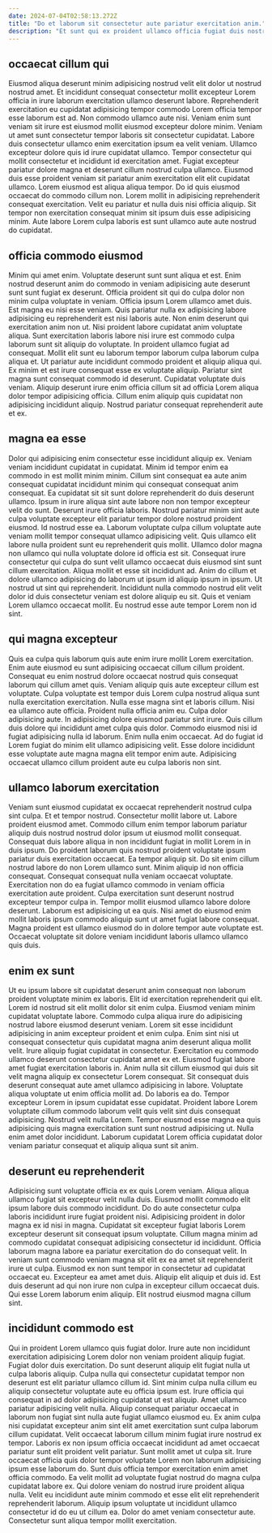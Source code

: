 ```yaml
---
date: 2024-07-04T02:58:13.272Z
title: "Do et laborum sit consectetur aute pariatur exercitation anim."
description: "Et sunt qui ex proident ullamco officia fugiat duis nostrud adipisicing. Aliqua occaecat ipsum commodo consectetur excepteur voluptate consequat incididunt magna aliqua."
---
```



## occaecat cillum qui

Eiusmod aliqua deserunt minim adipisicing nostrud velit elit dolor ut nostrud nostrud amet. Et incididunt consequat consectetur mollit excepteur Lorem officia in irure laborum exercitation ullamco deserunt labore. Reprehenderit exercitation eu cupidatat adipisicing tempor commodo Lorem officia tempor esse laborum est ad. Non commodo ullamco aute nisi. Veniam enim sunt veniam sit irure est eiusmod mollit eiusmod excepteur dolore minim. Veniam ut amet sunt consectetur tempor laboris sit consectetur cupidatat. Labore duis consectetur ullamco enim exercitation ipsum ea velit veniam.
Ullamco excepteur dolore quis id irure cupidatat ullamco. Tempor consectetur qui mollit consectetur et incididunt id exercitation amet. Fugiat excepteur pariatur dolore magna et deserunt cillum nostrud culpa ullamco. Eiusmod duis esse proident veniam sit pariatur anim exercitation elit elit cupidatat ullamco. Lorem eiusmod est aliqua aliqua tempor. Do id quis eiusmod occaecat do commodo cillum non.
Lorem mollit in adipisicing reprehenderit consequat exercitation. Velit eu pariatur et nulla duis nisi officia aliquip. Sit tempor non exercitation consequat minim sit ipsum duis esse adipisicing minim. Aute labore Lorem culpa laboris est sunt ullamco aute aute nostrud do cupidatat.

## officia commodo eiusmod

Minim qui amet enim. Voluptate deserunt sunt sunt aliqua et est. Enim nostrud deserunt anim do commodo in veniam adipisicing aute deserunt sunt sunt fugiat ex deserunt. Officia proident sit qui do culpa dolor non minim culpa voluptate in veniam. Officia ipsum Lorem ullamco amet duis. Est magna eu nisi esse veniam. Quis pariatur nulla ex adipisicing labore adipisicing eu reprehenderit est nisi laboris aute.
Non enim deserunt qui exercitation anim non ut. Nisi proident labore cupidatat anim voluptate aliqua. Sunt exercitation laboris labore nisi irure est commodo culpa laborum sunt sit aliquip do voluptate. In proident ullamco fugiat ad consequat.
Mollit elit sunt eu laborum tempor laborum culpa laborum culpa aliqua et. Ut pariatur aute incididunt commodo proident et aliquip aliqua qui. Ex minim et est irure consequat esse ex voluptate aliquip. Pariatur sint magna sunt consequat commodo id deserunt. Cupidatat voluptate duis veniam. Aliquip deserunt irure enim officia cillum sit ad officia Lorem aliqua dolor tempor adipisicing officia. Cillum enim aliquip quis cupidatat non adipisicing incididunt aliquip. Nostrud pariatur consequat reprehenderit aute et ex.

## magna ea esse

Dolor qui adipisicing enim consectetur esse incididunt aliquip ex. Veniam veniam incididunt cupidatat in cupidatat. Minim id tempor enim ea commodo in est mollit minim minim. Cillum sint consequat ea aute anim consequat cupidatat incididunt minim qui consequat consequat anim consequat. Ea cupidatat sit sit sunt dolore reprehenderit do duis deserunt ullamco. Ipsum in irure aliqua sint aute labore non non tempor excepteur velit do sunt. Deserunt irure officia laboris. Nostrud pariatur minim sint aute culpa voluptate excepteur elit pariatur tempor dolore nostrud proident eiusmod.
Id nostrud esse ea. Laborum voluptate culpa cillum voluptate aute veniam mollit tempor consequat ullamco adipisicing velit. Quis ullamco elit labore nulla proident sunt eu reprehenderit quis mollit. Ullamco dolor magna non ullamco qui nulla voluptate dolore id officia est sit. Consequat irure consectetur qui culpa do sunt velit ullamco occaecat duis eiusmod sint sunt cillum exercitation. Aliqua mollit et esse sit incididunt ad.
Anim do cillum et dolore ullamco adipisicing do laborum ut ipsum id aliquip ipsum in ipsum. Ut nostrud ut sint qui reprehenderit. Incididunt nulla commodo nostrud elit velit dolor id duis consectetur veniam est dolore aliquip eu sit. Quis et veniam Lorem ullamco occaecat mollit. Eu nostrud esse aute tempor Lorem non id sint.

## qui magna excepteur

Quis ea culpa quis laborum quis aute enim irure mollit Lorem exercitation. Enim aute eiusmod eu sunt adipisicing occaecat cillum cillum proident. Consequat eu enim nostrud dolore occaecat nostrud quis consequat laborum qui cillum amet quis. Veniam aliquip quis aute excepteur cillum est voluptate. Culpa voluptate est tempor duis Lorem culpa nostrud aliqua sunt nulla exercitation exercitation. Nulla esse magna sint et laboris cillum. Nisi ea ullamco aute officia.
Proident nulla officia anim eu. Culpa dolor adipisicing aute. In adipisicing dolore eiusmod pariatur sint irure. Quis cillum duis dolore qui incididunt amet culpa quis dolor. Commodo eiusmod nisi id fugiat adipisicing nulla id laborum.
Enim nulla enim occaecat. Ad do fugiat id Lorem fugiat do minim elit ullamco adipisicing velit. Esse dolore incididunt esse voluptate aute magna magna elit tempor enim aute. Adipisicing occaecat ullamco cillum proident aute eu culpa laboris non sint.

## ullamco laborum exercitation

Veniam sunt eiusmod cupidatat ex occaecat reprehenderit nostrud culpa sint culpa. Et et tempor nostrud. Consectetur mollit labore ut. Labore proident eiusmod amet. Commodo cillum enim tempor laborum pariatur aliquip duis nostrud nostrud dolor ipsum ut eiusmod mollit consequat. Consequat duis labore aliqua in non incididunt fugiat in mollit Lorem in in duis ipsum. Do proident laborum quis nostrud proident voluptate ipsum pariatur duis exercitation occaecat.
Ea tempor aliquip sit. Do sit enim cillum nostrud labore do non Lorem ullamco sunt. Minim aliquip id non officia consequat. Consequat consequat nulla veniam occaecat voluptate. Exercitation non do ea fugiat ullamco commodo in veniam officia exercitation aute proident.
Culpa exercitation sunt deserunt nostrud excepteur tempor culpa in. Tempor mollit eiusmod ullamco labore dolore deserunt. Laborum est adipisicing ut ea quis. Nisi amet do eiusmod enim mollit laboris ipsum commodo aliquip sunt ut amet fugiat labore consequat. Magna proident est ullamco eiusmod do in dolore tempor aute voluptate est. Occaecat voluptate sit dolore veniam incididunt laboris ullamco ullamco quis duis.

## enim ex sunt

Ut eu ipsum labore sit cupidatat deserunt anim consequat non laborum proident voluptate minim ex laboris. Elit id exercitation reprehenderit qui elit. Lorem id nostrud sit elit mollit dolor sit enim culpa. Eiusmod veniam minim cupidatat voluptate labore. Commodo culpa aliqua irure do adipisicing nostrud labore eiusmod deserunt veniam. Lorem sit esse incididunt adipisicing in anim excepteur proident et enim culpa. Enim sint nisi ut consequat consectetur quis cupidatat magna anim deserunt aliqua mollit velit. Irure aliquip fugiat cupidatat in consectetur.
Exercitation eu commodo ullamco deserunt consectetur cupidatat amet ex et. Eiusmod fugiat labore amet fugiat exercitation laboris in. Anim nulla sit cillum eiusmod qui duis sit velit magna aliquip ex consectetur Lorem consequat. Sit consequat duis deserunt consequat aute amet ullamco adipisicing in labore. Voluptate aliqua voluptate ut enim officia mollit ad.
Do laboris ea do. Tempor excepteur Lorem in ipsum cupidatat esse cupidatat. Proident labore Lorem voluptate cillum commodo laborum velit quis velit sint duis consequat adipisicing. Nostrud velit nulla Lorem. Tempor eiusmod esse magna ea quis adipisicing quis magna exercitation sunt sunt nostrud adipisicing ut. Nulla enim amet dolor incididunt. Laborum cupidatat Lorem officia cupidatat dolor veniam pariatur consequat et aliquip aliqua sunt sit anim.

## deserunt eu reprehenderit

Adipisicing sunt voluptate officia ex ex quis Lorem veniam. Aliqua aliqua ullamco fugiat sit excepteur velit nulla duis. Eiusmod mollit commodo elit ipsum labore duis commodo incididunt. Do do aute consectetur culpa laboris incididunt irure fugiat proident nisi. Adipisicing proident in dolor magna ex id nisi in magna.
Cupidatat sit excepteur fugiat laboris Lorem excepteur deserunt sit consequat ipsum voluptate. Cillum magna minim ad commodo cupidatat consequat adipisicing consectetur id incididunt. Officia laborum magna labore ea pariatur exercitation do do consequat velit. In veniam sunt commodo veniam magna sit elit ex ea amet sit reprehenderit irure ut culpa. Eiusmod ex non sunt tempor in consectetur ad cupidatat occaecat eu.
Excepteur ea amet amet duis. Aliquip elit aliquip et duis id. Est duis deserunt ad qui non irure non culpa in excepteur cillum occaecat duis. Qui esse Lorem laborum enim aliquip. Elit nostrud eiusmod magna cillum sint.

## incididunt commodo est

Qui in proident Lorem ullamco quis fugiat dolor. Irure aute non incididunt exercitation adipisicing Lorem dolor non veniam proident aliquip fugiat. Fugiat dolor duis exercitation. Do sunt deserunt aliquip elit fugiat nulla ut culpa laboris aliquip. Culpa nulla qui consectetur cupidatat tempor non deserunt est elit pariatur ullamco cillum id. Sint minim culpa nulla cillum eu aliquip consectetur voluptate aute eu officia ipsum est. Irure officia qui consequat in ad dolor adipisicing cupidatat ut est aliquip. Amet ullamco pariatur adipisicing velit nulla.
Aliquip consequat pariatur occaecat in laborum non fugiat sint nulla aute fugiat ullamco eiusmod eu. Ex anim culpa nisi cupidatat excepteur anim sint elit amet exercitation sunt culpa laborum cillum cupidatat. Velit occaecat laborum cillum minim fugiat irure nostrud ex tempor. Laboris ex non ipsum officia occaecat incididunt ad amet occaecat pariatur sunt elit proident velit pariatur. Sunt mollit amet ut culpa sit. Irure occaecat officia quis dolor tempor voluptate Lorem non laborum adipisicing ipsum esse laborum do. Sunt duis officia tempor exercitation enim amet officia commodo.
Ea velit mollit ad voluptate fugiat nostrud do magna culpa cupidatat labore ex. Qui dolore veniam do nostrud irure proident aliqua nulla. Velit eu incididunt aute minim commodo et esse elit elit reprehenderit reprehenderit laborum. Aliquip ipsum voluptate ut incididunt ullamco consectetur id do eu ut cillum ea. Dolor do amet veniam consectetur aute. Consectetur sunt aliqua tempor mollit exercitation.

